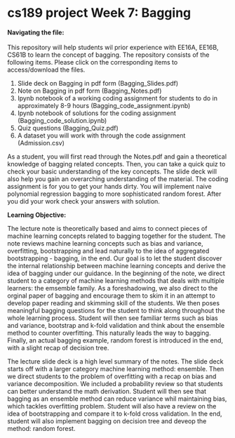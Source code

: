 # cs189 project Week 7: Bagging

<b>Navigating the file:</b>    
<br/>
This repository will help students wil prior experience with EE16A, EE16B, CS61B to learn the concept of bagging. 
The repository consists of the following items. Please click on the corresponding items to access/download the files.  
1. Slide deck on Bagging in pdf form (Bagging_Slides.pdf)  
1. Note on Bagging in pdf form (Bagging_Notes.pdf)  
1. Ipynb notebook of a working coding assignment for students to do in approximately 8-9 hours (Bagging_code_assignment.ipynb)
1. Ipynb notebook of solutions for the coding assignment (Bagging_code_solution.ipynb)
1. Quiz questions (Bagging_Quiz.pdf)  
1. A dataset you will work with through the code assignment (Admission.csv)

As a student, you will first read through the Notes.pdf and gain a theoretical knowledge of bagging related concepts. Then, you can take a quick quiz to check your basic understanding of the key concepts. The slide deck will also help you gain an overarching understanding of the material. The coding assignment is for you to get your hands dirty. You will implement naive polynomial regression bagging to more sophisticated random forest. After you did your work check your answers with solution.  


<b>Learning Objective:</b>   

The lecture note is theoretically based and aims to connect pieces of machine learning concepts related to bagging together for the student. The note reviews machine learning concepts such as bias and variance, overfitting, bootstrapping and lead naturally to the idea of aggregated bootstrapping - bagging, in the end. Our goal is to let the student discover the internal relationship between machine learning concepts and derive the idea of bagging under our guidance. In the beginning of the note, we direct student to a category of machine learning methods that deals with multiple learners: the emsemble family. As a foreshadowing, we also direct to the orginal paper of bagging and encourage them to skim it in an attempt to develop paper reading and skimming skill of the students. We then poses meaningful bagging questions for the student to think along throughout the whole learning process. Student will then see familiar terms such as bias and variance, bootstrap and k-fold validation and think about the ensemble method to counter overfitting. This naturally leads the way to bagging. Finally, an actual bagging example, random forest is introduced in the end, with a slight recap of decision tree.

The lecture slide deck is a high level summary of the notes. The slide deck starts off with a larger category machine learning method: ensemble. Then we direct students to the problem of overfitting with a recap on bias and variance decomposition. We included a probability review so that students can better understand the math derivation. Student will then see that bagging as an ensemble method can reduce variance whil maintaining bias, which tackles overfitting problem. Student will also have a review on the idea of bootstrapping and compare it to k-fold cross validation. In the end, student will also implement bagging on decision tree and deveop the method: random forest.


